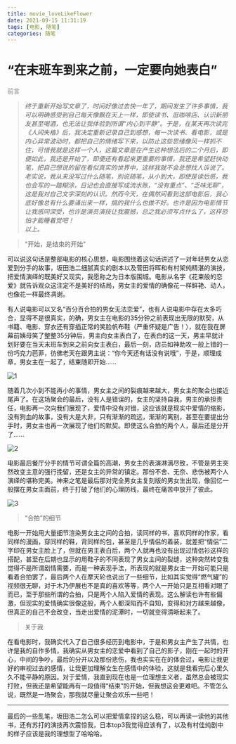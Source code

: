```yaml
---
title: movie_loveLikeFlower
date: 2021-09-15 11:31:19
tags: [电影, 随笔]
categories: 随笔
---
```

# “在末班车到来之前，一定要向她表白”

<span style="color:grey">前言</span>

>*终于重新开始写文章了，时间好像过去快一年了，期间发生了许多事情，我可以明确感受到自己每天像飘在天上一样，即使读书、逛咖啡店、认识新朋友甚至喝酒，也无法让我体验到所谓“内心到平静”。于是，在某天再次读完《人间失格》后，我决定重新记录自己到感想，每一次读书、看电影，或是内心异常波动时，都把自己的情绪写下来，以防止这些思绪像风一样抓不住，可惜我就是这样一个人，这篇文章是在产生这种想法后的二个月后，即便如此，我还是开始了，即便还有看起来更重要的事情，我还是希望赶快动笔，把自己想说的留在看似真实的世界中，这样我就不会总想找人诉说了。*  
*老实说，我从来没写过什么随笔，别说随笔，从小到大，即使是读后感，我也会写的一踏糊涂，日记也会直接写成流水账，“没有重点”、“乏味无聊”，这是我对自己文字深刻的认识。然而今天，在偶然间看到这部电影后，我心底好像总有什么要涌出来一样，搞的我什么也做不好。也许是因为电影情节让我感同深受，也许是演员演技让我震撼，总之我必须写点什么了，这样恐怕才能睡着觉吧！*  
*以上。*

> "开始，是结束的开始"

可以说这句话是整部电影的核心思想，电影围绕着这句话讲述了一对年轻男女从恋爱到分手的故事，坂田浩二细腻真实的剧本以及菅田将晖和有村架纯精湛的演技，把爱情演绎的既美好又现实，我愿称之为日本版围城。电影从名字《花束般的恋爱》就告诉观众这注定不是美好的结局，男女主的爱情的确像花一样鲜艳、动人，也像花一样最终凋谢。

有人说电影可以又名“百分百合拍的男女无法恋爱”，也有人说电影中存在太多巧合，显得不是很真实，的确，男女主在电影的35分钟之前表现出无限的默契，从书籍、电影、穿衣还有穿插正常的笑脸帆布鞋（严重怀疑是广告！），就在我在屏幕前姨母笑了整整35分钟后，男主向女主表白了，在表白的这一天，男主早就计划好要在当天末班车到来之前向女主表白，最后一刻，店员如神助攻一般上错的一份巧克力芭菲，彷佛老天在跟男主说：“你今天还有话没有说哦”，于是，顺理成章，男女主在一起了，结束随即开始......

![1](640.jpg)

随着几次小到不能再小的事情，男女主之间的裂痕越来越大，男女主的聚会也接近尾声了。在这场聚会的最后，没有人是错误的，女主的坚持自我，男主的承担责任，电影再一次向我们展现了，爱情中没有对错，这应该就是现实中爱情的缩影，没有狗血的故事，没有大是大非，只有渐渐的疏远，渐渐的离别，甚至在要提出分手时，男女主也再一次展现了他们的默契。即使这么合拍的两个人，最后还是分开了......

![2](6401.jpg)

电影最后餐厅分手的情节可谓全篇的高潮，男女主的表演淋漓尽致，不管是男主突然改变主意的强行挽留，还是女主的异常的镇定。那份不舍、无奈、悲伤被两个人演绎的堪称完美。神来之笔是最后那对完全男女主复刻版的男女生出现，像回忆一般摆在男女主面前，终于打破了他们的心理防线，最终在痛苦中放开了彼此。

![3](6402.jpg)

> “合拍”的细节

电影一开始用大量细节渲染男女主之间的合拍，读同样的书，喜欢同样的作家，看同样的漫画，穿同样的鞋，背同样的包，甚至是几乎情侣的着装，就差把“情侣”二字印在男女主脸上了，但就在男主表白后，两个人就再也没有出现过情侣衫这样的搭配，甚至在后期也显示的用鞋子的不同表现了男女主间的裂缝，这种突然转变我觉得不是所谓剧情需要，而是一种表现手法，所表现的就是男女主一开始可能只是看着合拍罢了，最后两个人在摩天轮也说出了一些细节，比如其实觉得“燃气罐”的视频很无聊，对于木乃伊展也不是真的喜欢等等，两个人一开始只是互相看对眼了而已，至于那些所谓的合拍，只是两个人陷入爱情的表现。这么解读也许有些偏激，但现实的爱情确实很像这般，两个人都深陷而不自知，变得和对方越来越像，但真正的自己不会改变，当走出爱情的泥潭时，一切就变得清晰起来了。

> 关于我

在看电影时，我确实代入了自己很多经历到电影中，于是和男女主产生了共情，也许是我的自作多情，我确实从男女主的恋爱中看到了自己的影子，刚在一起时的开心，中间的争吵，最后的分开以及那份悲伤，我也实实在在的体会过，电影让我更好的审视过去的感情，让我更加理解女生在感情中的体验，这就是我看完后心里久久不能平静的原因。对于爱情，我直到现在也是一位理想主义者，虽然总会被现实打败，但我还是希望能再有一段值得“结束”的开始，但我想这会更难吧。不管怎么说，既然是一场聚会，那我就尽量让聚会欢乐一些吧！

---

最后的一些乱笔，坂田浩二怎么可以把爱情拿捏的这么稳，可以再读一读他的其他书，还有苏打的演技再次震惊我，日本top3我觉得应该有了，以及有村佳纯剧中的样子应该是我的理想型了哈哈哈。
